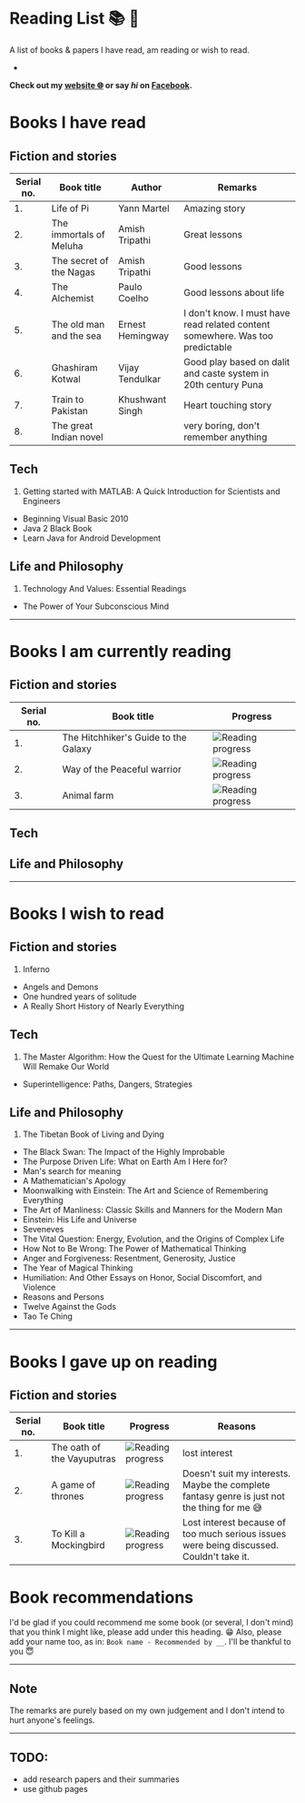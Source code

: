 # Reading List :books: :notebook_with_decorative_cover:
A list of books & papers I have read, am reading or wish to read.  

-

**Check out my [website :globe_with_meridians:](http://manparvesh.github.io/) or say *hi* on [Facebook](https://www.facebook.com/manparvesh).**

# Books I have read
## Fiction and stories
Serial no. |Book title | Author | Remarks
--- | --- | --- | ---
1. | Life of Pi | Yann Martel | Amazing story
2. | The immortals of Meluha | Amish Tripathi | Great lessons
3. | The secret of the Nagas | Amish Tripathi | Good lessons
4. | The Alchemist | Paulo Coelho | Good lessons about life
5. | The old man and the sea | Ernest Hemingway | I don't know. I must have read related content somewhere. Was too predictable
6. | Ghashiram Kotwal | Vijay Tendulkar | Good play based on dalit and caste system in 20th century Puna
7. | Train to Pakistan | Khushwant Singh | Heart touching story
8. | The great Indian novel | | very boring, don't remember anything

## Tech
1. Getting started with MATLAB: A Quick Introduction for Scientists and Engineers
- Beginning Visual Basic 2010
- Java 2 Black Book
- Learn Java for Android Development

## Life and Philosophy
1. Technology And Values: Essential Readings
- The Power of Your Subconscious Mind

---
# Books I am currently reading
## Fiction and stories
Serial no. | Book title | Progress
--- | --- | ---
1. | The Hitchhiker's Guide to the Galaxy | ![Reading progress](http://progressed.io/bar/4?title=32%20pages%20of%20815)
2. | Way of the Peaceful warrior | ![Reading progress](http://progressed.io/bar/25?title=60%20pages%20of%20240)
3. | Animal farm | ![Reading progress](http://progressed.io/bar/5?title=5%20pages%20of%2095)

## Tech

## Life and Philosophy

---
# Books I wish to read
## Fiction and stories
1. Inferno
- Angels and Demons
- One hundred years of solitude
- A Really Short History of Nearly Everything

## Tech
1. The Master Algorithm: How the Quest for the Ultimate Learning Machine Will Remake Our World
- Superintelligen​ce: Paths, Dangers, Strategies

## Life and Philosophy
1. The Tibetan Book of Living and Dying
- The Black Swan: The Impact of the Highly Improbable
- The Purpose Driven Life: What on Earth Am I Here for?
- Man's search for meaning
- A Mathematician's Apology
- Moonwalking with Einstein: The Art and Science of Remembering Everything
- The Art of Manliness: Classic Skills and Manners for the Modern Man
- Einstein: His Life and Universe
- Seveneves
- The Vital Question: Energy, Evolution, and the Origins of Complex Life
- How Not to Be Wrong: The Power of Mathematical Thinking
- Anger and Forgiveness: Resentment, Generosity, Justice
- The Year of Magical Thinking
- Humiliation: And Other Essays on Honor, Social Discomfort, and Violence
- Reasons and Persons
- Twelve Against the Gods
- Tao Te Ching

---
# Books I gave up on reading
## Fiction and stories
Serial no. | Book title | Progress | Reasons
--- | --- | --- | ---
1. | The oath of the Vayuputras | ![Reading progress](http://progressed.io/bar/30?title=240%20pages%20of%20575) | lost interest
2. | A game of thrones | ![Reading progress](http://progressed.io/bar/13?title=110%20pages%20of%20835) | Doesn't suit my interests. Maybe the complete fantasy genre is just not the thing for me :sweat_smile:
3. | To Kill a Mockingbird | ![Reading progress](http://progressed.io/bar/90) | Lost interest because of too much serious issues were being discussed. Couldn't take it.

# Book recommendations
I'd be glad if you could recommend me some book (or several, I don't mind) that you think I might like, please add under this heading. :grin: Also, please add your name too, as in: `Book name - Recommended by __`. I'll be thankful to you :innocent:

---
## Note
The remarks are purely based on my own judgement and I don't intend to hurt anyone's feelings.

---
## TODO:
- add research papers and their summaries
- use github pages
